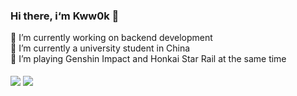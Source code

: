 ### Hi there, i‘m Kww0k 👋

<div>
   🔭 I’m currently working on backend development
</div>
<div>
   🌱 I’m currently a university student in China
</div>
<div>
   🤔 I’m playing Genshin Impact and Honkai Star Rail at the same time
</div>
<br/>

<img align="center" src="https://github-readme-stats.vercel.app/api/top-langs/?username=Kww0k&hide_title=true&hide_border=true&layout=compact&langs_count=6&text_color=000&icon_color=fff&bg_color=0,52fa5a,4dfcff,c64dff&theme=graywhite" />

<img align="center" src="https://github-readme-streak-stats.herokuapp.com/?user=Kww0k" />

